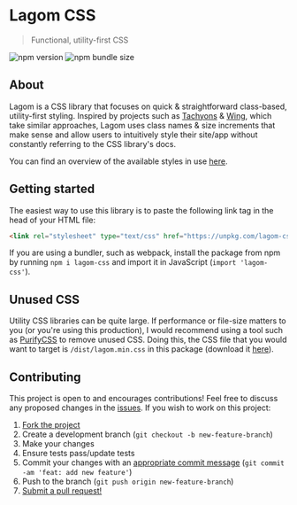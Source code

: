 # Lagom CSS

> Functional, utility-first CSS

![npm version](https://img.shields.io/npm/v/lagom-css.svg)
![npm bundle size](https://img.shields.io/bundlephobia/min/lagom-css.svg)

## About

Lagom is a CSS library that focuses on quick & straightforward class-based, utility-first styling. Inspired by projects such as [Tachyons](https://github.com/tachyons-css/tachyons) & [Wing](https://github.com/kbrsh/wing), which take similar approaches, Lagom uses class names & size increments that make sense and allow users to intuitively style their site/app without constantly referring to the CSS library's docs.

You can find an overview of the available styles in use [here](https://shwilliam.github.io/lagom-css/).

## Getting started

The easiest way to use this library is to paste the following link tag in the head of your HTML file:

```html
<link rel="stylesheet" type="text/css" href="https://unpkg.com/lagom-css" />
```

If you are using a bundler, such as webpack, install the package from npm by running `npm i lagom-css` and import it in JavaScript (`import 'lagom-css'`).

## Unused CSS

Utility CSS libraries can be quite large. If performance or file-size matters to you (or you're using this production), I would recommend using a tool such as [PurifyCSS](https://github.com/purifycss/purifycss) to remove unused CSS. Doing this, the CSS file that you would want to target is `/dist/lagom.min.css` in this package (download it [here](https://raw.githubusercontent.com/shwilliam/lagom-css/master/dist/lagom.min.css)).

## Contributing

This project is open to and encourages contributions! Feel free to discuss any proposed changes in the [issues](https://github.com/shwilliam/lagom-css/issues). If you wish to work on this project:

1. [Fork the project](https://github.com/shwilliam/lagom-css)
2. Create a development branch (`git checkout -b new-feature-branch`)
3. Make your changes
4. Ensure tests pass/update tests
3. Commit your changes with an [appropriate commit message](https://gist.github.com/shwilliam/c25620cd065350ae319bb36c70f9d40f##conventional-commits) (`git commit -am 'feat: add new feature'`)
4. Push to the branch (`git push origin new-feature-branch`)
5. [Submit a pull request!](https://github.com/shwilliam/lagom-css/pull/new/master)
